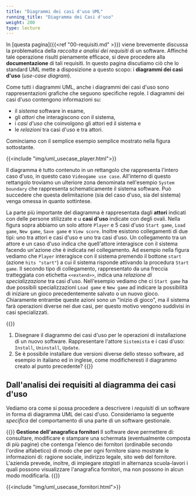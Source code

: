 ```yaml
---
title: "Diagrammi dei casi d'uso UML"
running_title: "Diagramma dei Casi d'uso"
weight: 200
type: lecture
---
```


In [questa pagina]({{<ref "00-requisiti.md" >}}) viene brevemente discussa la
problematica della *raccolta e analisi dei requisiti* di un software. Affinché
tale operazione risulti pienamente efficace, si deve procedere alla
**documentazione** di tali requisiti. In questo pagina discutiamo ciò che
lo standard UML mette a disposizione a questo scopo:  i **diagrammi dei casi d'uso**
(*use-case diagram*).

Come tutti i diagrammi UML, anche i diagrammi dei casi d'uso sono rappresentazioni
grafiche che seguono specifiche regole. I diagrammi dei
casi d'uso contengono informazioni su:
* il *sistema* software in esame,
* gli *attori* che interagiscono con il sistema,
* i *casi d'uso* che coinvolgono gli attori ed il sistema e
* le *relazioni* tra casi d'uso e tra attori.

Cominciamo con il semplice esempio semplice mostrato nella figura sottostante.

{{<include "img/uml_usecase_player.html">}}

Il diagramma è tutto contenuto in un rettangolo che rappresenta l'intero caso
d'uso, in questo caso `Videogame use case`. All'interno di questo rettangolo
troviamo un ulteriore zona denominata nell'esempio `System boundary` che
rappresenta schematicamente il sistema software. Può succedere che questa
delimitazione (sia del caso d'uso, sia del sistema) venga omessa in quanto
sottintese.

La parte più importante del diagramma è rappresentata dagli **attori** indicati
con delle persone stilizzate e u **casi d'uso** indicate con degli ovali. Nella
figura sopra abbiamo un solo attore `Player` e 5 casi d'uso `Start game`,
`Load game`, `New game`, `Save game` e `View score`. Inoltre esistono
collegamenti di due tipi: uno tra attori e casi d'uso e uno tra casi d'uso. Un
collegamento tra un attore e un caso d'uso indica che quell'attore interagisce
con il sistema facendo un'azione che è indicata nel collegamento. Ad
esempio nella figura vediamo che `Player` interagisce con il sistema
premendo il bottone `start` (azione `hits "start"`) a cui il sistema risponde
attivando la procedura `Start game`. Il secondo tipo di collegamento,
rappresentato da una freccia tratteggiata con etichetta `<<extend>>`, indica
una *relazione di specializzazione* tra casi d'uso. Nell'esempio vediamo che ci
`Start game` ha due possibili specializzazioni `Load game` e `New game`
ad indicare la possibilità
di iniziare un gioco precedentemente salvato o un nuovo gioco. Chiaramente
entrambe queste azioni sono un "inizio di gioco", ma il sistema farà operazioni
diverse nei due casi, per questo motivo vengono suddivisi in casi specializzati.

{{<exercise>}}
1. Disegnare il diagrammo dei casi d'uso per le operazioni di installazione di un
nuovo software. Rappresentare l'attore `Sistemista` e i casi d'uso: `Install`,
`Uninstall`, `Update`. 
1. Se è possibile installare due versioni diverse dello stesso software, ad esempio
in italiano ed in inglese, come modificheresti il diagrammo creato al punto precedente?
{{</exercise>}}

## Dall'analisi dei requisiti al diagramma dei casi d'uso

Vediamo ora come si possa procedere a descrivere i *requisiti* di un software in forma
di diagramma UML dei casi d'uso. Consideriamo la seguente *specifica* del comportamento
di una parte di un software gestionale.

{{<example title="software gestionale">}}
**Gestione dell'anagrafica fornitori** Il software deve permettere di: consultare,
modificare e stampare una schermata (eventualmente composta di più pagine) che
contenga l'elenco dei fornitori (ordinabile secondo l'ordine alfabetico) di modo
che per ogni fornitore siano mostrate le informazioni di: ragione sociale, indirizzo
legale, sito web del fornitore. L'azienda prevede, inoltre, di impiegare *stagisti* in
alternanza scuola-lavori i quali possono visualizzare l'anagrafica fornitori, ma
non possono in alcun modo modificarla.
{{</example>}}

{{<include "img/uml_usecase_fornitori.html">}}

